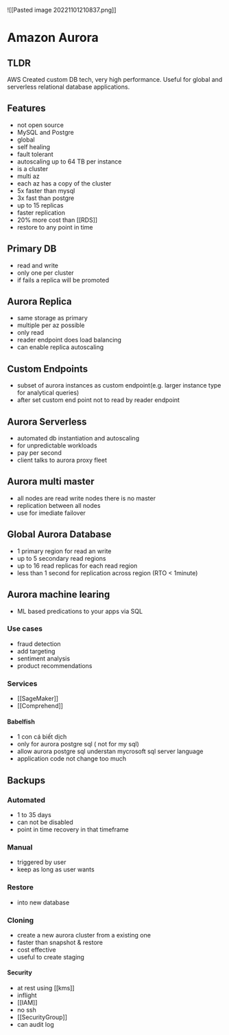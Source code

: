 ![[Pasted image 20221101210837.png]]
# Amazon Aurora

## TLDR
AWS Created custom DB tech, very high performance. Useful for global and serverless relational database applications.

## Features
- not open source
- MySQL and Postgre
- global
- self healing
- fault tolerant
- autoscaling up to 64 TB per instance
- is a cluster
- multi az
- each az has a copy of the cluster
- 5x faster than mysql
- 3x fast than postgre
- up to 15 replicas
- faster replication
- 20% more cost than [[RDS]]
- restore to any point in time

## Primary DB
- read and write
- only one per cluster
- if fails a replica will be promoted

## Aurora Replica
- same storage as primary
- multiple per az possible
- only read
- reader endpoint does load balancing
- can enable replica autoscaling

## Custom Endpoints
- subset of aurora instances as custom endpoint(e.g. larger instance type for analytical queries)
- after set custom end point not to read by reader endpoint

## Aurora Serverless
- automated db instantiation and autoscaling
- for unpredictable workloads
- pay per second
- client talks to aurora proxy fleet

## Aurora multi master
- all nodes are read write nodes there is no master
- replication between all nodes
- use for imediate failover

## Global Aurora Database
- 1 primary region for read an write
- up to 5 secondary read regions
- up to 16 read replicas for each read region
- less than 1 second for replication across region (RTO < 1minute)

## Aurora machine learing
- ML based predications to your apps via SQL

### Use cases
- fraud detection
- add targeting
- sentiment analysis
- product recommendations

### Services
- [[SageMaker]]
- [[Comprehend]]
#### Babelfish
- 1 con cá biết dịch
- only for aurora postgre sql ( not for my sql)
- allow aurora postgre sql understan mycrosoft sql server language
- application code not change too much

## Backups

### Automated 
- 1 to 35 days
- can not be disabled
- point in time recovery in that timeframe

### Manual
- triggered by user
- keep as long as user wants

### Restore
- into new database

### Cloning
- create a new aurora cluster from a existing one
- faster than snapshot & restore
- cost effective
- useful to create staging
#### Security
- at rest using [[kms]]
- inflight
- [[IAM]]
- no ssh
- [[SecurityGroup]]
- can audit log
